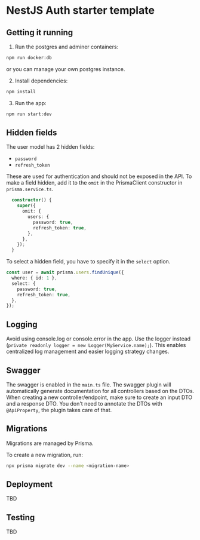# NestJS Auth starter template

## Getting it running

1. Run the postgres and adminer containers:

```bash
npm run docker:db
```

or you can manage your own postgres instance.

2. Install dependencies:

```bash
npm install
```

3. Run the app:

```bash
npm run start:dev
```

## Hidden fields

The user model has 2 hidden fields:

- `password`
- `refresh_token`

These are used for authentication and should not be exposed in the API.
To make a field hidden, add it to the `omit` in the PrismaClient constructor in `prisma.service.ts`.

```ts
  constructor() {
    super({
      omit: {
        users: {
          password: true,
          refresh_token: true,
        },
      },
    });
  }
```

To select a hidden field, you have to specify it in the `select` option.

```ts
const user = await prisma.users.findUnique({
  where: { id: 1 },
  select: {
    password: true,
    refresh_token: true,
  },
});
```

## Logging

Avoid using console.log or console.error in the app. Use the logger instead (`private readonly logger = new Logger(MyService.name);`).
This enables centralized log management and easier logging strategy changes.

## Swagger

The swagger is enabled in the `main.ts` file.
The swagger plugin will automatically generate documentation for all controllers based on the DTOs.
When creating a new controller/endpoint, make sure to create an input DTO and a response DTO.
You don't need to annotate the DTOs with `@ApiProperty`, the plugin takes care of that.

## Migrations

Migrations are managed by Prisma.

To create a new migration, run:

```bash
npx prisma migrate dev --name <migration-name>
```

## Deployment

TBD

## Testing

TBD
